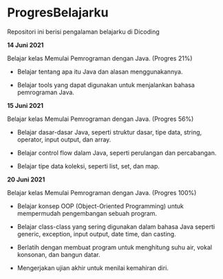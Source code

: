 # ProgresBelajarku
Repositori ini berisi pengalaman belajarku di Dicoding


**14 Juni 2021**

Belajar kelas Memulai Pemrograman dengan Java. (Progres 21%)

  * Belajar tentang apa itu Java dan alasan menggunakannya.

  * Belajar tools yang dapat digunakan untuk menjalankan bahasa pemrograman Java.
  

**15 Juni 2021**

Belajar kelas Memulai Pemrograman dengan Java. (Progres 56%)

  * Belajar dasar-dasar Java, seperti struktur dasar, tipe data, string, operator, input output, dan array.
   
  * Belajar control flow dalam Java, seperti perulangan dan percabangan.
  
  * Belajar tipe data koleksi, seperti list, set, dan map.


**20 Juni 2021**

Belajar kelas Memulai Pemrograman dengan Java. (Progres 100%)

  * Belajar konsep OOP (Object-Oriented Programming) untuk mempermudah pengembangan sebuah program.
  
  * Belajar class-class yang sering digunakan dalam bahasa Java seperti generic, exception, input output, date time, dan casting.
   
  * Berlatih dengan membuat program untuk menghitung suhu air, vokal konsonan, dan bangun datar. 
  
  * Mengerjakan ujian akhir untuk menilai kemahiran diri.

